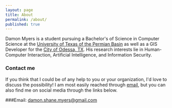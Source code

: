 ```yaml
---
layout: page
title: About
permalink: /about/
published: true
---
```



Damon Myers is a student pursuing a Bachelor's of Science in Computer Science at the [University of Texas of the Permian Basin](http://www.utpb.edu) as well as a GIS Developer for the [City of Odessa, TX](http://odessa-tx.gov). His research interests lie in Human-Computer Interaction, Artificial Intelligence, and Information Security.

### Contact me
If you think that I could be of any help to you or your organization, I'd love to discuss the possibility! I am most easily reached through [email](mailto:damon.shane.myers@gmail.com), but you can also find me on social media through the links below.

###Email: 
[damon.shane.myers@gmail.com](mailto:damon.shane.myers@gmail.com)
